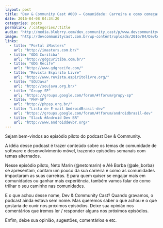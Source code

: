 ```yaml
---
layout: post
title: "Dev & Community Cast #000 – Comunidade: Carreira e como começar"
date: 2016-04-08 04:34:20
categories: posts
permalink: /:categories/:title
audio: "http://media.blubrry.com/dev_community_cast/p/www.devcommunitycast.com.br/episodios/CommunityCast-Comunidade-Carreira-Piloto-20160407-Ep000.mp3"
image: "http://devcommunitycast.com.br/wp-content/uploads/2016/04/DevCommunityCast-vitrine-Comunidade-CarreiraComoComecar-300x168.png"
links:
  - title: "Portal iMasters"
    url: "http://imasters.com.br/"
  - title: "GDG Curitiba"
    url: "http://gdgcuritiba.com.br/"
  - title: "GDG Recife"
    url: "http://www.gdgrecife.com/"
  - title: "Revista Espirito Livre"
    url: "http://www.revista.espiritolivre.org/"
  - title: "SOUJava"
    url: "http://soujava.org.br/"
  - title: "Grupy-SP"
    url: "https://groups.google.com/forum/#!forum/grupy-sp"
  - title: "PHP-SP"
    url: "http://phpsp.org.br/"
  - title: "Lista de E-mail AndroidBrasil-dev"
    url: "https://groups.google.com/forum/#!forum/androidbrasil-dev"
  - title: "Slack #Android Dev BR"
    url: "http://www.androiddevbr.org/"
---
```


Sejam bem-vindos ao episódio piloto do podcast Dev & Community.

A idéia desse podcast é trazer conteúdo sobre os temas de comunidade de software e desenvolvimento móvel, trazendo episódios semanais com temas alternados.
<!--preview-->
Nesse episódio piloto, Neto Marin (@netomarin) e Alê Borba (@ale_borba) se apresentam, contam um pouco da sua carreira e como as comunidades impactaram as suas carreiras. E para quem quiser se engajar mais em comunidades ou ganhar mais experiência, também vamos falar de como trilhar o seu caminho nas comunidades.

E o que achou desse nome, Dev & Community Cast?
Quando gravamos, o podcast ainda estava sem nome. Mas queremos saber o que achou e o que gostaria de ouvir nos próximos episódios.
Deixe sua opinião nos comentários que iremos ler / responder alguns nos próximos episódios.

Enfim, deixe sua opinião, sugestões, comentários e etc.